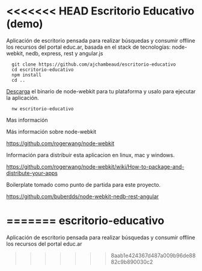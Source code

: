<<<<<<< HEAD
Escritorio Educativo (demo)
=============================

Aplicación de escritorio pensada para realizar búsquedas y consumir offline los recursos del portal educ.ar, basada en el stack de tecnologías: node-webkit, nedb, express, rest y angular.js


```
  git clone https://github.com/ajchambeaud/escritorio-educativo
  cd escritorio-educativo
  npm install
  cd ..
```

<a href="https://github.com/rogerwang/node-webkit#downloads" target="_blank">Descarga</a> el binario de node-webkit para tu plataforma y usalo para ejecutar la aplicación.

```
  nw escritorio-educativo
```

Mas información


Más información sobre node-webkit

https://github.com/rogerwang/node-webkit

Información para distribuir esta aplicacion en linux, mac y windows.

https://github.com/rogerwang/node-webkit/wiki/How-to-package-and-distribute-your-apps

Boilerplate tomado como punto de partida para este proyecto.

https://github.com/buberdds/node-webkit-nedb-rest-angular

=======
escritorio-educativo
====================

Aplicación de escritorio pensada para realizar búsquedas y consumir offline los recursos del portal educ.ar
>>>>>>> 8aab1e424367d487a009b96de8882c9b890030c2
